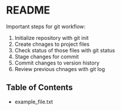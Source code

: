 # README #

Important steps for git workflow:

1. Initialize repository with git init
2. Create chnages to project files
3. Check status of those files with git status
4. Stage changes for commit
5. Commit changes to version history
6. Review previous chnages with git log

## Table of Contents ##

- example_file.txt